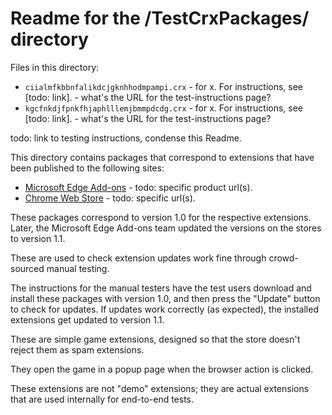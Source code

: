 # Readme for the /TestCrxPackages/ directory

Files in this directory:
* `ciialmfkbbnfalikdcjgknhhodmpampi.crx` - for x.  For instructions, see [todo: link]. - what's the URL for the test-instructions page?
* `kgcfnkdjfpnkfhjaphlllemjbmmpdcdg.crx` - for x.  For instructions, see [todo: link]. - what's the URL for the test-instructions page?

todo: link to testing instructions, condense this Readme.

This directory contains packages that correspond to extensions that have been published to the following sites:
* [Microsoft Edge Add-ons](https://microsoftedge.microsoft.com) - todo: specific product url(s).
* [Chrome Web Store](https://chromewebstore.google.com/) - todo: specific url(s).

These packages correspond to version 1.0 for the respective extensions. Later, the Microsoft Edge Add-ons team updated the versions on the stores to version 1.1.

These are used to check extension updates work fine through crowd-sourced manual testing.

The instructions for the manual testers have the test users download and install these packages with version 1.0, and then press the "Update" button to check for updates.  If updates work correctly (as expected), the installed extensions get updated to version 1.1.

These are simple game extensions, designed so that the store doesn't reject them as spam extensions.

They open the game in a popup page when the browser action is clicked.

These extensions are not "demo" extensions; they are actual extensions that are used internally for end-to-end tests.
